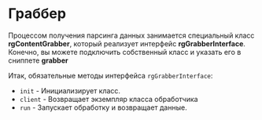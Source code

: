 # Граббер

Процессом получения парсинга данных занимается специальный класс **rgContentGrabber**, который реализует интерфейс **rgGrabberInterface**.
Конечно, вы можете подключить собственный класс и указать его в сниппете **grabber**

Итак, обязательные методы интерфейса `rgGrabberInterface`:

* `init` - Инициализирует класс.
* `client` - Возвращает экземпляр класса обработчика
* `run` - Запускает обработку и возвращает данные.
